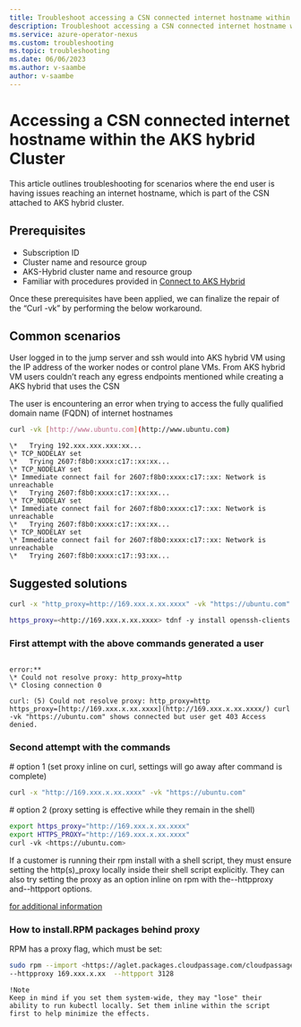 ```yaml
---
title: Troubleshoot accessing a CSN connected internet hostname within the AKS hybrid Cluster for Azure Operator Nexus
description: Troubleshoot accessing a CSN connected internet hostname within the AKS hybrid Cluster for Azure Operator Nexus
ms.service: azure-operator-nexus
ms.custom: troubleshooting
ms.topic: troubleshooting
ms.date: 06/06/2023
ms.author: v-saambe
author: v-saambe
---
```


# Accessing a CSN connected internet hostname within the AKS hybrid Cluster

This article outlines troubleshooting for scenarios where the end user is having issues reaching an internet hostname, which is part of the CSN
attached to AKS hybrid cluster.

## Prerequisites

* Subscription ID
* Cluster name and resource group
* AKS-Hybrid cluster name and resource group
* Familiar with procedures provided in [Connect to AKS Hybrid](../quickstarts-tenant-workload-deployment#connect-to-the-aks-hybrid-cluster)

Once these prerequisites have been applied, we can finalize the repair of the “Curl -vk” by performing the below workaround.

## Common scenarios

User logged in to the jump server and ssh would into AKS hybrid VM using the IP address of the worker nodes or control plane VMs. From AKS hybrid VM users couldn’t reach any egress endpoints mentioned while creating a AKS hybrid that uses the CSN

The user is encountering an error when trying to access the fully qualified domain name (FQDN) of internet hostnames

~~~bash
curl -vk [http://www.ubuntu.com](http://www.ubuntu.com)
~~~

~~~output
\*   Trying 192.xxx.xxx.xxx:xx...  
\* TCP_NODELAY set  
\*   Trying 2607:f8b0:xxxx:c17::xx:xx...  
\* TCP_NODELAY set  
\* Immediate connect fail for 2607:f8b0:xxxx:c17::xx: Network is
unreachable  
\*   Trying 2607:f8b0:xxxx:c17::xx:xx...  
\* TCP_NODELAY set  
\* Immediate connect fail for 2607:f8b0:xxxx:c17::xx: Network is
unreachable  
\*   Trying 2607:f8b0:xxxx:c17::xx:xx...  
\* TCP_NODELAY set  
\* Immediate connect fail for 2607:f8b0:xxxx:c17::xx: Network is
unreachable  
\*   Trying 2607:f8b0:xxxx:c17::93:xx...
~~~

## Suggested solutions  

~~~bash
curl -x "http_proxy=http://169.xxx.x.xx.xxxx" -vk "https://ubuntu.com"

https_proxy=<http://169.xxx.x.xx.xxxx> tdnf -y install openssh-clients
~~~

### First attempt with the above commands generated a user

~~~output

error:**
\* Could not resolve proxy: http_proxy=http  
\* Closing connection 0  

curl: (5) Could not resolve proxy: http_proxy=http
https_proxy=[http://169.xxx.x.xx.xxxx](http://169.xxx.x.xx.xxxx/) curl
-vk "https://ubuntu.com" shows connected but user get 403 Access denied.
~~~

### Second attempt with the commands

\# option 1 (set proxy inline on curl, settings will go away after
command is complete)

~~~bash
curl -x "http://169.xxx.x.xx.xxxx" -vk "https://ubuntu.com"
~~~

\# option 2 (proxy setting is effective while they remain in the shell)

~~~bash
export https_proxy="http://169.xxx.x.xx.xxxx"
export HTTPS_PROXY="http://169.xxx.x.xx.xxxx"
curl -vk <https://ubuntu.com>
~~~

If a customer is running their rpm install with a shell script, they must ensure setting the http(s)\_proxy locally inside their shell script explicitly. They can also try setting the proxy as an option inline on rpm with the--httpproxy and--httpport options.

[for additional information](https://www.xmodulo.com/how-to-install-rpm-packages-behind-proxy.html)

### How to install.RPM packages behind proxy

RPM has a proxy flag, which must be set:

~~~bash
sudo rpm --import <https://aglet.packages.cloudpassage.com/cloudpassage.packages.key>
--httpproxy 169.xxx.x.xx  --httpport 3128
~~~

~~~NOTE
!Note
Keep in mind if you set them system-wide, they may "lose" their ability to run kubectl locally. Set them inline within the script first to help minimize the effects.
~~~